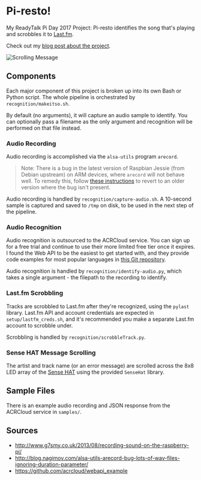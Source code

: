 # Pi-resto!

My ReadyTalk Pi Day 2017 Project: Pi-resto identifies the song that's playing and scrobbles it to
[Last.fm](https://www.last.fm/).

Check out my [blog post about the project](https://blog.jeffastephens.com/2017/04/22/pi-resto-pi-day-2017.html).

![Scrolling Message](https://github.com/jeffstephens/pi-resto/raw/master/samples/scroll-example.gif)

## Components

Each major component of this project is broken up into its own Bash or Python script. The whole pipeline is orchestrated
by `recognition/makeitso.sh`.

By default (no arguments), it will capture an audio sample to identify. You can optionally pass a filename as the only
argument and recognition will be performed on that file instead.

### Audio Recording

Audio recording is accomplished via the `alsa-utils` program `arecord`.

> Note: There is a bug in the latest version of Raspbian Jessie (from Debian upstream) on ARM devices, where `arecord`
> will not behave well. To remedy this, follow
> [these instructions](http://blog.nagimov.com/alsa-utils-arecord-bug-lots-of-wav-files-ignoring-duration-parameter/) to
> revert to an older version where the bug isn't present.

Audio recording is handled by `recognition/capture-audio.sh`. A 10-second sample is captured and saved to `/tmp` on
disk, to be used in the next step of the pipeline.

### Audio Recognition

Audio recognition is outsourced to the ACRCloud service. You can sign up for a free trial and continue to use their
more limited free tier once it expires. I found the Web API to be the easiest to get started with, and they provide
code examples for most popular languages in [this Git repository](https://github.com/acrcloud/webapi_example).

Audio recognition is handled by `recognition/identify-audio.py`, which takes a single argument - the filepath to the
recording to identify.

### Last.fm Scrobbling

Tracks are scrobbled to Last.fm after they're recognized, using the `pylast` library. Last.fm API and account
credentials are expected in `setup/lastfm_creds.sh`, and it's recommended you make a separate Last.fm account to
scrobble under.

Scrobbling is handled by `recognition/scrobbleTrack.py`.

### Sense HAT Message Scrolling

The artist and track name (or an error message) are scrolled across the 8x8 LED array of the
[Sense HAT](https://www.raspberrypi.org/products/sense-hat/) using the provided `SenseHat` library.

## Sample Files

There is an example audio recording and JSON response from the ACRCloud service in `samples/`.

## Sources

* http://www.g7smy.co.uk/2013/08/recording-sound-on-the-raspberry-pi/
* http://blog.nagimov.com/alsa-utils-arecord-bug-lots-of-wav-files-ignoring-duration-parameter/
* https://github.com/acrcloud/webapi_example
